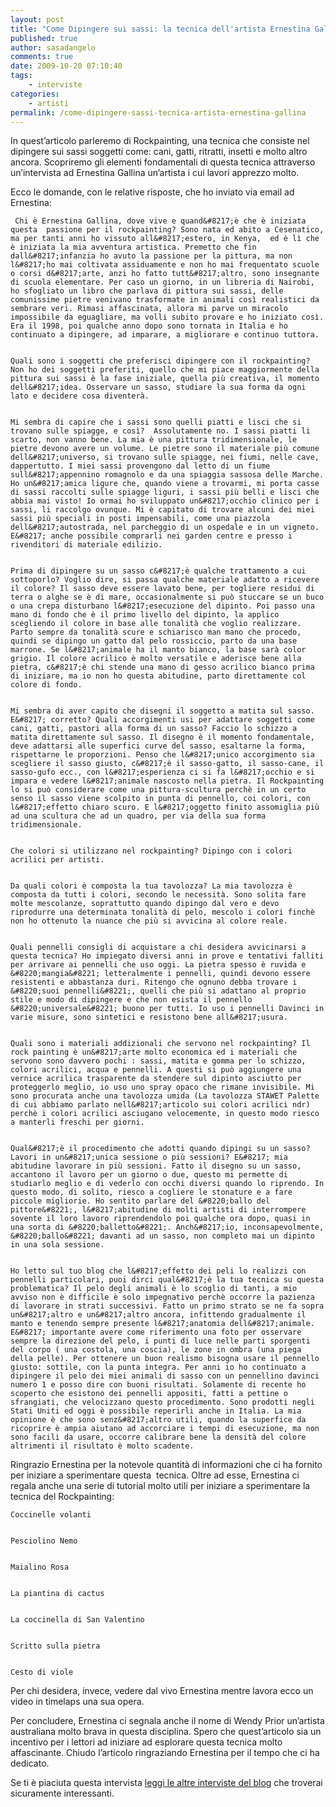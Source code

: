 ```yaml
---
layout: post
title: "Come Dipingere sui sassi: la tecnica dell'artista Ernestina Gallina"
published: true
author: sasadangelo
comments: true
date: 2009-10-20 07:10:40
tags:
    - interviste
categories:
    - artisti
permalink: /come-dipingere-sassi-tecnica-artista-ernestina-gallina
---
```


  



  In quest&#8217;articolo parleremo di Rockpainting, una tecnica che consiste nel dipingere sui sassi soggetti come: cani, gatti, ritratti, insetti e molto altro ancora. Scopriremo gli elementi fondamentali di questa tecnica attraverso un&#8217;intervista ad Ernestina Gallina un&#8217;artista i cui lavori apprezzo molto.





  
  


  Ecco le domande, con le relative risposte, che ho inviato via email ad Ernestina:



  
     Chi è Ernestina Gallina, dove vive e quand&#8217;è che è iniziata questa  passione per il rockpainting? Sono nata ed abito a Cesenatico, ma per tanti anni ho vissuto all&#8217;estero, in Kenya,  ed è lì che è iniziata la mia avventura artistica. Premetto che fin dall&#8217;infanzia ho avuto la passione per la pittura, ma non l&#8217;ho mai coltivata assiduamente e non ho mai frequentato scuole o corsi d&#8217;arte, anzi ho fatto tutt&#8217;altro, sono insegnante di scuola elementare. Per caso un giorno, in un libreria di Nairobi, ho sfogliato un libro che parlava di pittura sui sassi, delle comunissime pietre venivano trasformate in animali così realistici da sembrare veri. Rimasi affascinata, allora mi parve un miracolo impossibile da eguagliare, ma volli subito provare e ho iniziato così. Era il 1998, poi qualche anno dopo sono tornata in Italia e ho continuato a dipingere, ad imparare, a migliorare e continuo tuttora.
  
  
    Quali sono i soggetti che preferisci dipingere con il rockpainting? Non ho dei soggetti preferiti, quello che mi piace maggiormente della pittura sui sassi è la fase iniziale, quella più creativa, il momento dell&#8217;idea. Osservare un sasso, studiare la sua forma da ogni lato e decidere cosa diventerà.
  
  
    Mi sembra di capire che i sassi sono quelli piatti e lisci che si trovano sulle spiagge, e così?  Assolutamente no. I sassi piatti li scarto, non vanno bene. La mia è una pittura tridimensionale, le pietre devono avere un volume. Le pietre sono il materiale più comune dell&#8217;universo, si trovano sulle spiagge, nei fiumi, nelle cave, dappertutto. I miei sassi provengono dal letto di un fiume sull&#8217;appennino romagnolo e da una spiaggia sassosa delle Marche. Ho un&#8217;amica ligure che, quando viene a trovarmi, mi porta casse di sassi raccolti sulle spiagge liguri, i sassi più belli e lisci che abbia mai visto! Io ormai ho sviluppato un&#8217;occhio clinico per i sassi, li raccolgo ovunque. Mi è capitato di trovare alcuni dei miei sassi più speciali in posti impensabili, come una piazzola dell&#8217;autostrada, nel parcheggio di un ospedale e in un vigneto. E&#8217; anche possibile comprarli nei garden centre e presso i rivenditori di materiale edilizio.
  
  
    Prima di dipingere su un sasso c&#8217;è qualche trattamento a cui sottoporlo? Voglio dire, si passa qualche materiale adatto a ricevere il colore? Il sasso deve essere lavato bene, per togliere residui di terra o alghe se è di mare, occasionalmente si può stuccare se un buco o una crepa disturbano l&#8217;esecuzione del dipinto. Poi passo una mano di fondo che è il primo livello del dipinto, la applico scegliendo il colore in base alle tonalità che voglio realizzare. Parto sempre da tonalità scure e schiarisco man mano che procedo, quindi se dipingo un gatto dal pelo rossiccio, parto da una base marrone. Se l&#8217;animale ha il manto bianco, la base sarà color grigio. Il colore acrilico è molto versatile e aderisce bene alla pietra, c&#8217;è chi stende una mano di gesso acrilico bianco prima di iniziare, ma io non ho questa abitudine, parto direttamente col colore di fondo.
  
  
    Mi sembra di aver capito che disegni il soggetto a matita sul sasso. E&#8217; corretto? Quali accorgimenti usi per adattare soggetti come cani, gatti, pastori alla forma di un sasso? Faccio lo schizzo a matita direttamente sul sasso. Il disegno è il momento fondamentale, deve adattarsi alle superfici curve del sasso, esaltarne la forma, rispettarne le proporzioni. Penso che l&#8217;unico accorgimento sia scegliere il sasso giusto, c&#8217;è il sasso-gatto, il sasso-cane, il sasso-gufo ecc., con l&#8217;esperienza ci si fa l&#8217;occhio e si impara e vedere l&#8217;animale nascosto nella pietra. Il Rockpainting lo si può considerare come una pittura-scultura perchè in un certo senso il sasso viene scolpito in punta di pennello, coi colori, con l&#8217;effetto chiaro scuro. E l&#8217;oggetto finito assomiglia più ad una scultura che ad un quadro, per via della sua forma tridimensionale.
  
  
    Che colori si utilizzano nel rockpainting? Dipingo con i colori acrilici per artisti.
  
  
    Da quali colori è composta la tua tavolozza? La mia tavolozza è composta da tutti i colori, secondo le necessità. Sono solita fare molte mescolanze, soprattutto quando dipingo dal vero e devo riprodurre una determinata tonalità di pelo, mescolo i colori finchè non ho ottenuto la nuance che più si avvicina al colore reale.
  
  
    Quali pennelli consigli di acquistare a chi desidera avvicinarsi a questa tecnica? Ho impiegato diversi anni in prove e tentativi falliti per arrivare ai pennelli che uso oggi. La pietra spesso è ruvida e &#8220;mangia&#8221; letteralmente i pennelli, quindi devono essere resistenti e abbastanza duri. Ritengo che ognuno debba trovare i &#8220;suoi pennelli&#8221;, quelli che più si adattano al proprio stile e modo di dipingere e che non esista il pennello &#8220;universale&#8221; buono per tutti. Io uso i pennelli Davinci in varie misure, sono sintetici e resistono bene all&#8217;usura.
  
  
    Quali sono i materiali addizionali che servono nel rockpainting? Il rock painting è un&#8217;arte molto economica ed i materiali che servono sono davvero pochi : sassi, matita e gomma per lo schizzo, colori acrilici, acqua e pennelli. A questi si può aggiungere una vernice acrilica trasparente da stendere sul dipinto asciutto per proteggerlo meglio, io uso uno spray opaco che rimane invisibile. Mi sono procurata anche una tavolozza umida (La tavolozza STAWET Palette di cui abbiamo parlato nell&#8217;articolo sui colori acrilici ndr) perchè i colori acrilici asciugano velocemente, in questo modo riesco a manterli freschi per giorni.
  
  
    Qual&#8217;è il procedimento che adotti quando dipingi su un sasso? Lavori in un&#8217;unica sessione o più sessioni? E&#8217; mia abitudine lavorare in più sessioni. Fatto il disegno su un sasso, accantono il lavoro per un giorno o due, questo mi permette di studiarlo meglio e di vederlo con occhi diversi quando lo riprendo. In questo modo, di solito, riesco a cogliere le stonature e a fare piccole migliorie. Ho sentito parlare del &#8220;ballo del pittore&#8221;, l&#8217;abitudine di molti artisti di interrompere sovente il loro lavoro riprendendolo poi qualche ora dopo, quasi in una sorta di &#8220;balletto&#8221;. Anch&#8217;io, inconsapevolmente, &#8220;ballo&#8221; davanti ad un sasso, non completo mai un dipinto in una sola sessione.
  
  
    Ho letto sul tuo blog che l&#8217;effetto dei peli lo realizzi con pennelli particolari, puoi dirci qual&#8217;è la tua tecnica su questa problematica? Il pelo degli animali è lo scoglio di tanti, a mio avviso non è difficile è solo impegnativo perchè occorre la pazienza di lavorare in strati successivi. Fatto un primo strato se ne fa sopra un&#8217;altro e un&#8217;altro ancora, infittendo gradualmente il manto e tenendo sempre presente l&#8217;anatomia dell&#8217;animale. E&#8217; importante avere come riferimento una foto per osservare sempre la direzione del pelo, i punti di luce nelle parti sporgenti del corpo ( una costola, una coscia), le zone in ombra (una piega della pelle). Per ottenere un buon realismo bisogna usare il pennello giusto: sottile, con la punta integra. Per anni io ho continuato a dipingere il pelo dei miei animali di sasso con un pennellino davinci numero 1 e posso dire con buoni risultati. Solamente di recente ho scoperto che esistono dei pennelli appositi, fatti a pettine o sfrangiati, che velocizzano questo procedimento. Sono prodotti negli Stati Uniti ed oggi è possibile reperirli anche in Italia. La mia opinione è che sono senz&#8217;altro utili, quando la superfice da ricoprire è ampia aiutano ad accorciare i tempi di esecuzione, ma non sono facili da usare, occorre calibrare bene la densità del colore altrimenti il risultato è molto scadente.
  



  Ringrazio Ernestina per la notevole quantità di informazioni che ci ha fornito per iniziare a sperimentare questa  tecnica. Oltre ad esse, Ernestina ci regala anche una serie di tutorial molto utili per iniziare a sperimentare la tecnica del Rockpainting:



  
    Coccinelle volanti
  
  
    Pesciolino Nemo
  
  
    Maialino Rosa
  
  
    La piantina di cactus
  
  
    La coccinella di San Valentino
  
  
    Scritto sulla pietra
  
  
    Cesto di viole
  



  Per chi desidera, invece, vedere dal vivo Ernestina mentre lavora ecco un video in timelaps una sua opera.





  Per concludere, Ernestina ci segnala anche il nome di Wendy Prior un&#8217;artista australiana molto brava in questa disciplina. Spero che quest&#8217;articolo sia un incentivo per i lettori ad iniziare ad esplorare questa tecnica molto affascinante. Chiudo l&#8217;articolo ringraziando Ernestina per il tempo che ci ha dedicato.


Se ti è piaciuta questa intervista [leggi le altre interviste del blog][1] che troverai sicuramente interessanti.

 [1]: https://www.disegnoepittura.it/tag/interviste/